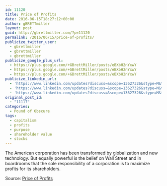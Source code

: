 ```yaml
---
id: 11120
title: Price of Profits
date: 2016-06-15T18:27:12+00:00
author: gBRETTmiller
layout: post
guid: http://gbrettmiller.com/?p=11120
permalink: /2016/06/15/price-of-profits/
publicize_twitter_user:
  - gbrettmiller
  - gbrettmiller
  - gbrettmiller
publicize_google_plus_url:
  - https://plus.google.com/+GBrettMiller/posts/eBXbH2nYxwY
  - https://plus.google.com/+GBrettMiller/posts/eBXbH2nYxwY
  - https://plus.google.com/+GBrettMiller/posts/eBXbH2nYxwY
publicize_linkedin_url:
  - 'https://www.linkedin.com/updates?discuss=&scope=13627326&stype=M&topic=6148989118199197696&type=U&a=8A3y'
  - 'https://www.linkedin.com/updates?discuss=&scope=13627326&stype=M&topic=6148989118199197696&type=U&a=8A3y'
  - 'https://www.linkedin.com/updates?discuss=&scope=13627326&stype=M&topic=6148989118199197696&type=U&a=8A3y'
original_post_id:
  - "11117"
categories:
  - Pound of Obscure
tags:
  - capitalism
  - profits
  - purpose
  - shareholder value
  - stocks
---
```

The American corporation has been transformed by globalization and new technology. But equally powerful is the belief on Wall Street and in boardrooms that the sole responsibility of a corporation is to maximize profits for its shareholders.

Source: [Price of Profits](http://features.marketplace.org/priceofprofits/)